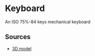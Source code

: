 # Keyboard
An ISO 75%-84 keys mechanical keyboard

## Sources

- [3D model](https://www.printables.com/model/735667-iso-75-tastatur-sick-84-mechanical-keyboard)